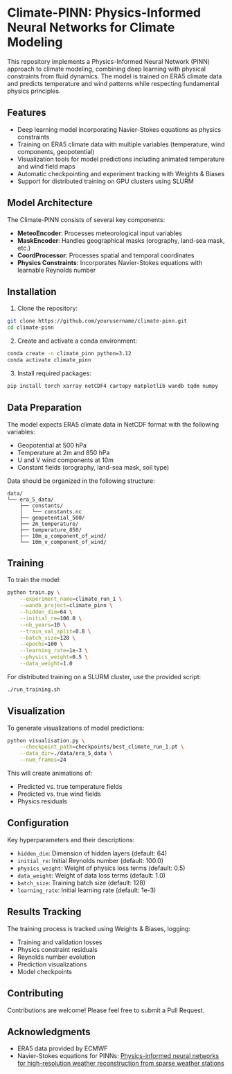 # Climate-PINN: Physics-Informed Neural Networks for Climate Modeling

This repository implements a Physics-Informed Neural Network (PINN) approach to climate modeling, combining deep learning with physical constraints from fluid dynamics. The model is trained on ERA5 climate data and predicts temperature and wind patterns while respecting fundamental physics principles.

## Features

- Deep learning model incorporating Navier-Stokes equations as physics constraints
- Training on ERA5 climate data with multiple variables (temperature, wind components, geopotential)
- Visualization tools for model predictions including animated temperature and wind field maps
- Automatic checkpointing and experiment tracking with Weights & Biases
- Support for distributed training on GPU clusters using SLURM

## Model Architecture

The Climate-PINN consists of several key components:

- **MeteoEncoder**: Processes meteorological input variables
- **MaskEncoder**: Handles geographical masks (orography, land-sea mask, etc.)
- **CoordProcessor**: Processes spatial and temporal coordinates
- **Physics Constraints**: Incorporates Navier-Stokes equations with learnable Reynolds number

## Installation

1. Clone the repository:
```bash
git clone https://github.com/yourusername/climate-pinn.git
cd climate-pinn
```

2. Create and activate a conda environment:
```bash
conda create -n climate_pinn python=3.12
conda activate climate_pinn
```

3. Install required packages:
```bash
pip install torch xarray netCDF4 cartopy matplotlib wandb tqdm numpy
```

## Data Preparation

The model expects ERA5 climate data in NetCDF format with the following variables:
- Geopotential at 500 hPa
- Temperature at 2m and 850 hPa
- U and V wind components at 10m
- Constant fields (orography, land-sea mask, soil type)

Data should be organized in the following structure:
```
data/
└── era_5_data/
    ├── constants/
    │   └── constants.nc
    ├── geopotential_500/
    ├── 2m_temperature/
    ├── temperature_850/
    ├── 10m_u_component_of_wind/
    └── 10m_v_component_of_wind/
```

## Training

To train the model:

```bash
python train.py \
    --experiment_name=climate_run_1 \
    --wandb_project=climate_pinn \
    --hidden_dim=64 \
    --initial_re=100.0 \
    --nb_years=10 \
    --train_val_split=0.8 \
    --batch_size=128 \
    --epochs=100 \
    --learning_rate=1e-3 \
    --physics_weight=0.5 \
    --data_weight=1.0
```

For distributed training on a SLURM cluster, use the provided script:

```bash
./run_training.sh
```

## Visualization

To generate visualizations of model predictions:

```bash
python visualisation.py \
    --checkpoint_path=checkpoints/best_climate_run_1.pt \
    --data_dir=./data/era_5_data \
    --num_frames=24
```

This will create animations of:
- Predicted vs. true temperature fields
- Predicted vs. true wind fields
- Physics residuals

## Configuration

Key hyperparameters and their descriptions:

- `hidden_dim`: Dimension of hidden layers (default: 64)
- `initial_re`: Initial Reynolds number (default: 100.0)
- `physics_weight`: Weight of physics loss terms (default: 0.5)
- `data_weight`: Weight of data loss terms (default: 1.0)
- `batch_size`: Training batch size (default: 128)
- `learning_rate`: Initial learning rate (default: 1e-3)

## Results Tracking

The training process is tracked using Weights & Biases, logging:
- Training and validation losses
- Physics constraint residuals
- Reynolds number evolution
- Prediction visualizations
- Model checkpoints


## Contributing

Contributions are welcome! Please feel free to submit a Pull Request.

## Acknowledgments

- ERA5 data provided by ECMWF
- Navier-Stokes equations for PINNs: [Physics-informed neural networks for high-resolution weather reconstruction from sparse weather stations](https://open-research-europe.ec.europa.eu/articles/4-99) 
